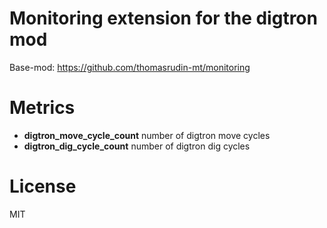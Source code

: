 
# Monitoring extension for the digtron mod

Base-mod: https://github.com/thomasrudin-mt/monitoring

# Metrics

* **digtron_move_cycle_count** number of digtron move cycles
* **digtron_dig_cycle_count** number of digtron dig cycles

# License

MIT
